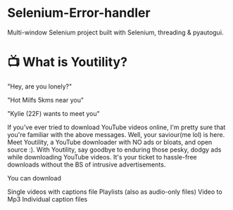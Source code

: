 # Selenium-Error-handler
Multi-window Selenium project built with Selenium, threading &amp; pyautogui.

# 📺 What is Youtility?
"Hey, are you lonely?"

"Hot Milfs 5kms near you"

"Kylie (22F) wants to meet you"


If you've ever tried to download YouTube videos online, I'm pretty sure that you're familiar with the above messages. Well, your saviour(me lol) is here. Meet Youtility, a YouTube downloader with NO ads or bloats, and open source :). With Youtility, say goodbye to enduring those pesky, dodgy ads while downloading YouTube videos. It's your ticket to hassle-free downloads without the BS of intrusive advertisements.

You can download

Single videos with captions file
Playlists (also as audio-only files)
Video to Mp3
Individual caption files
